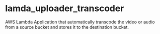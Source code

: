 # lamda_uploader_transcoder
AWS Lambda Application that automatically transcode the video or audio from a source bucket and stores it to the destination bucket.
